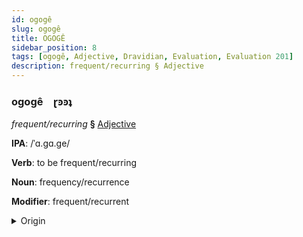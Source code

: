 ```yaml
---
id: ogogê
slug: ogogê
title: OGOGÊ
sidebar_position: 8
tags: [ogogê, Adjective, Dravidian, Evaluation, Evaluation 201]
description: frequent/recurring § Adjective
---
```


### ogogê&emsp;<span kind="abugida">ɽꜿꜿʇ</span>

*frequent/recurring* **§** [Adjective](../../tags/Adjective)

**IPA**: /ˈɑ.gɑ.ge/

**Verb**: to be frequent/recurring

**Noun**: frequency/recurrence

**Modifier**: frequent/recurrent

<details>
    <summary>Origin</summary>
    Kannada ಆಗಾಗ್ಗೆ āgāgge /aː.gaː.gːe/<br/>
    <em>Dravidian Language Family</em>
</details>
